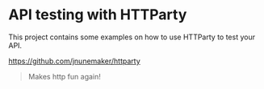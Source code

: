 # API testing with HTTParty

This project contains some examples on how to use HTTParty to test your API.

https://github.com/jnunemaker/httparty
>Makes http fun again!